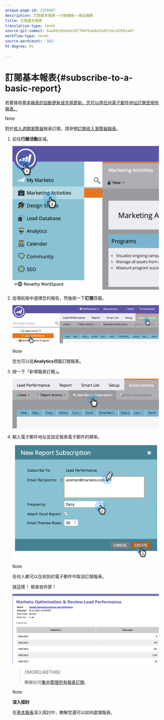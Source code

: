 ```yaml
---
unique-page-id: 2359987
description: 訂閱基本報表——行銷檔案——產品檔案
title: 訂閱基本報表
translation-type: tm+mt
source-git-commit: 6ae882dddda220f7067babbe5a057eec82601abf
workflow-type: tm+mt
source-wordcount: '161'
ht-degree: 0%

---
```



# 訂閱基本報表{#subscribe-to-a-basic-report}

若要接收[基本報表的自動更新或共用更新，您可以將任何電子郵件地址訂閱至現有報表。](https://docs.marketo.com/display/docs/basic+reporting)

>[!NOTE]
>
>對於[收入週期瀏覽器](https://docs.marketo.com/display/docs/revenue+cycle+analytics)報表訂閱，請參閱[訂閱收入瀏覽器報表](../../../../product-docs/reporting/revenue-cycle-analytics/revenue-explorer/subscribe-to-a-revenue-explorer-report.md)。

1. 前往**行銷活動**區域。

   ![](assets/image2014-9-16-10-3a31-3a54.png)

1. 從導航樹中選擇您的報告，然後按一下&#x200B;**訂閱**&#x200B;頁籤。

   ![](assets/image2014-9-16-10-3a32-3a1.png)

   >[!NOTE]
   >
   >您也可以從&#x200B;**Analytics**&#x200B;標籤訂閱報表。

1. 按一下「新增報表訂閱」**。**

   ![](assets/image2014-9-16-10-3a32-3a24.png)

1. 輸入電子郵件地址並設定報表電子郵件的頻率。

   ![](assets/image2014-9-16-10-3a32-3a31.png)

   >[!NOTE]
   >
   >任何人都可以在收到的電子郵件中取消訂閱報表。

   就這樣！ 檢查收件匣！

   ![](assets/image2014-9-16-10-3a32-3a49.png)

   >[!MORELIKETHIS]
   >
   >
   >
   >瞭解如何[集中管理所有報表訂閱](manage-report-subscriptions.md)。

   >[!NOTE]
   >
   >**深入探討**
   >
   >
   >在[基本報表](https://docs.marketo.com/display/docs/basic+reporting)深入探討中，瞭解您還可以如何處理報表。

